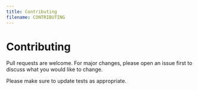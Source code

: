 ```yaml
---
title: Contributing
filename: CONTRIBUTING
---
```


# Contributing

Pull requests are welcome. For major changes, please open an issue first to discuss what you would like to change.

Please make sure to update tests as appropriate.
